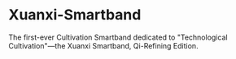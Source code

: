 # Xuanxi-Smartband
The first-ever Cultivation Smartband dedicated to "Technological Cultivation"—the Xuanxi Smartband, Qi-Refining Edition.

